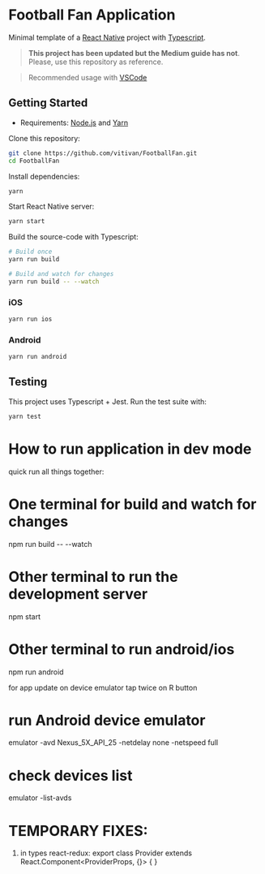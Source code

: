 # Football Fan Application

Minimal template of a [React Native](https://facebook.github.io/react-native/) project with [Typescript](https://www.typescriptlang.org/).

> **This project has been updated but the Medium guide has not**. Please, use this repository as reference.

> Recommended usage with [VSCode](https://code.visualstudio.com/)

## Getting Started

* Requirements: [Node.js](https://nodejs.org) and [Yarn](https://yarnpkg.com/)

Clone this repository:

```sh
git clone https://github.com/vitivan/FootballFan.git
cd FootballFan
```

Install dependencies:

```sh
yarn
```

Start React Native server:

```sh
yarn start
```

Build the source-code with Typescript:

```sh
# Build once
yarn run build

# Build and watch for changes
yarn run build -- --watch
```

### iOS

```sh
yarn run ios
```

### Android

```sh
yarn run android
```

## Testing

This project uses Typescript + Jest. Run the test suite with:

```sh
yarn test
```

# How to run application in dev mode

quick run all things together:
# One terminal for build and watch for changes
npm run build -- --watch
# Other terminal to run the development server
npm start
# Other terminal to run android/ios
npm run android

for app update on device emulator tap twice on R button

#  run Android device emulator
emulator -avd Nexus_5X_API_25 -netdelay none -netspeed full

# check devices list
emulator -list-avds

# TEMPORARY FIXES:
1. in types react-redux:
export class Provider extends React.Component<ProviderProps, {}> { }







